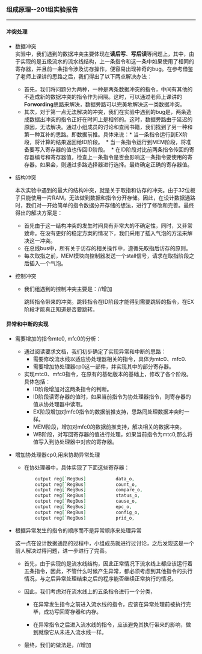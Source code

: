 ### 组成原理--201组实验报告
---
#### 冲突处理  
* 数据冲突  
    实验中，我们遇到的数据冲突主要体现在**读后写**、**写后读**等问题上，其中，由于实现的是五级流水的流水线结构，上一条指令和这一条中如果使用了相同的寄存器，并且前一条指令涉及访存操作，便容易出现神奇的bug。在参考借鉴了老师上课讲的思路之后，我们得出了以下两点解决办法：  

    * 首先，我们将问题分为两种，一种是两条数据冲突的指令，中间有其他的不造成新的数据冲突的指令作为间隔。这时，可以通过老师上课讲的**Forwording**思路来解决，数据旁路可以完美地解决这一类数据冲突。
    * 其次，对于第一点无法解决的冲突，我们在实验中遇到的bug是，两条造成数据出冲突的指令正好在时间上是相邻的。这时，数据旁路由于延迟的原因，无法解决。通过小组成员的讨论和查阅书籍，我们找到了另一种和第一种互补的思路。即数据前推。具体来说：
      ​    * 当一条指令运行到EX阶段，将计算的结果返回给ID阶段。
      ​         * 当一条指令运行到MEM阶段，将准备要写入寄存器的值也传回ID阶段。
      ​             * 在ID阶段对比前两条指令传回的寄存器编号和寄存器值，检查上一条指令是否会影响这一条指令要使用的寄存器。如果会，则通过多路选择器进行选择。最终确定正确的寄存器值。 

* 结构冲突  

    本次实验中遇到的最大的结构冲突，就是关于取指和访存的冲突。由于32位板子只能使用一片RAM，无法做到数据和指令分开存储。因此，在设计数据通路时，我们对一开始简单的指令数据分开存储的想法，进行了修改和完善。最终得出的解决方案是：

    * 首先由于这一结构冲突的发生时间具有非常大的不确定性，同时，又非常致命。在没有更好的稳定方案的情况下，我们采用了插入气泡的方法来解决这一冲突。
    * 在总线bus中，所有关于访存的相关操作中，遵循先取指后访存的原则。
    * 每次取指之前，MEM模块向控制器发送一个stall信号，请求在取指阶段之后插入一个气泡。

* 控制冲突    

    * 我们组遇到的控制冲突主要是：//增加

        跳转指令带来的冲突。跳转指令在ID阶段才能得到需要跳转的指令，在EX阶段才能真正知道是否要跳转。

#### 异常和中断的实现  

* 需要增加的指令mtc0, mfc0的分析：  
  * 通过阅读要求文档，我们初步确定了实现异常和中断的思路：
    * 需要修改流水线以适应协处理器相关的指令，具体为mtc0、mfc0.
    * 需要增加协处理器cp0这一部件，并实现其中的部分寄存器。  
  * 实现mtc0、mfc0指令，在原有的基础版本的基础上，修改了各个阶段。具体包括：
    * ID阶段增加对这两条指令的判断。  
    * ID阶段读寄存器的值时，如果当前指令为协处理器指令，则寄存器的值从协处理器中读取。
    * EX阶段增加对mfc0指令的数据前推支持，思路同处理数据冲突时一样。
    * MEM阶段，增加对mfc0的数据前推支持，解决相关的数据冲突。
    * WB阶段，对写回寄存器的值进行处理，如果当前指令为mtc0,那么将值写入到协处理器中对应的寄存器。  

* 增加协处理器cp0,用来协助异常处理  

  * 在协处理器中，具体实现了下面这些寄存器：

    ```vhdl
        output reg[`RegBus]           data_o,
        output reg[`RegBus]           count_o,
        output reg[`RegBus]           compare_o,
        output reg[`RegBus]           status_o,
        output reg[`RegBus]           cause_o,
        output reg[`RegBus]           epc_o,
        output reg[`RegBus]           config_o,
        output reg[`RegBus]           prid_o,
    ```

* 根据异常发生的指令的顺序而不是异常顺序来处理异常  

  这一点在设计数据通路的过程中，小组成员就进行过讨论，之后发现这是一个前人解决过得问题，进一步进行了完善。

  * 首先，由于实现的是流水线结构，因此正常情况下流水线上都应该运行着五条指令，因此，不管什么时候产生异常，都必须考虑到其他指令的执行情况，与之后异常处理结束之后的程序能否继续正常执行的情况。

  * 因此，我们考虑对在流水线上的五条指令进行一个分类，

    * 在异常发生指令之前进入流水线的指令，应该在异常处理前被执行完毕，成功写回寄存器和内存。

    * 在异常指令之后进入流水线的指令，应该避免其执行带来的影响，做到就像它从未进入流水线一样。
  * 最终，我们的做法是，//增加


